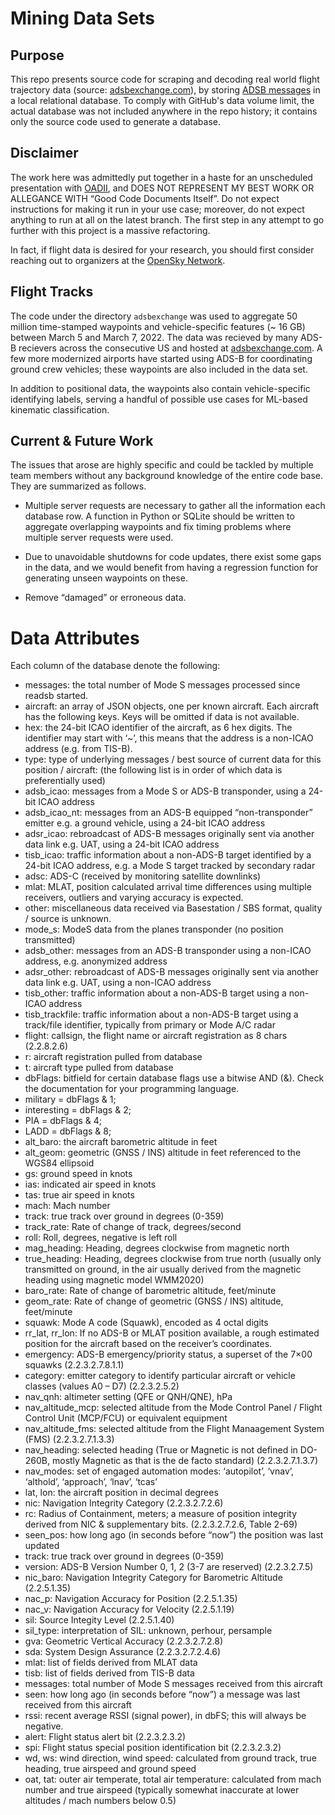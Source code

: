 # Mining Data Sets

## Purpose
This repo presents source code for scraping and decoding real world flight trajectory data (source: [adsbexchange.com](https://globe.adsbexchange.com)), by storing [ADSB messages](https://www.faa.gov/air_traffic/technology/adsb) in a local relational database. To comply with GitHub's data volume limit, the actual database was not included anywhere in the repo history; it contains only the source code used to generate a database. 

## Disclaimer
The work here was admittedly put together in a haste for an unscheduled presentation with [OADII](https://www.ou.edu/oadii), and DOES NOT REPRESENT MY BEST WORK OR ALLEGANCE WITH “Good Code Documents Itself”. Do not expect instructions for making it run in your use case; moreover, do not expect anything to run at all on the latest branch. The first step in any attempt to go further with this project is a massive refactoring. 

In fact, if flight data is desired for your research, you should first consider reaching out to organizers at the [OpenSky Network](https://opensky-network.org/). 


## Flight Tracks
The code under the directory `adsbexchange` was used to aggregate 50 million time-stamped waypoints and vehicle-specific features (~ 16 GB) between March 5 and March 7, 2022.
The data was recieved by many ADS-B recievers across the consecutive US and hosted at [adsbexchange.com](https://globe.adsbexchange.com).
A few more modernized airports have started using ADS-B for coordinating ground crew vehicles; these waypoints are also included in the data set.

In addition to positional data, the waypoints also contain vehicle-specific identifying labels, serving a handful of possible use cases for ML-based kinematic classification.

## Current & Future Work
The issues that arose are highly specific and could be tackled by multiple team members without any background knowledge of the entire code base. They are summarized as follows.

* Multiple server requests are necessary to gather all the information each database row. A function in Python or SQLite should be written to aggregate overlapping waypoints and fix timing problems where multiple server requests were used.

* Due to unavoidable shutdowns for code updates, there exist some gaps in the data, and we would benefit from having a regression function for generating unseen waypoints on these.

* Remove “damaged” or erroneous data.


# Data Attributes

Each column of the database denote the following:

* messages: the total number of Mode S messages processed since readsb started.
* aircraft: an array of JSON objects, one per known aircraft. Each aircraft has the following keys. Keys will be omitted if data is not available.
* hex: the 24-bit ICAO identifier of the aircraft, as 6 hex digits. The identifier may start with ‘~’, this means that the address is a non-ICAO address (e.g. from TIS-B).
* type: type of underlying messages / best source of current data for this position / aircraft: (the following list is in order of which data is preferentially used)
* adsb_icao: messages from a Mode S or ADS-B transponder, using a 24-bit ICAO address
* adsb_icao_nt: messages from an ADS-B equipped “non-transponder” emitter e.g. a ground vehicle, using a 24-bit ICAO address
* adsr_icao: rebroadcast of ADS-B messages originally sent via another data link e.g. UAT, using a 24-bit ICAO address
* tisb_icao: traffic information about a non-ADS-B target identified by a 24-bit ICAO address, e.g. a Mode S target tracked by secondary radar
* adsc: ADS-C (received by monitoring satellite downlinks)
* mlat: MLAT, position calculated arrival time differences using multiple receivers, outliers and varying accuracy is expected.
* other: miscellaneous data received via Basestation / SBS format, quality / source is unknown.
* mode_s: ModeS data from the planes transponder (no position transmitted)
* adsb_other: messages from an ADS-B transponder using a non-ICAO address, e.g. anonymized address
* adsr_other: rebroadcast of ADS-B messages originally sent via another data link e.g. UAT, using a non-ICAO address
* tisb_other: traffic information about a non-ADS-B target using a non-ICAO address
* tisb_trackfile: traffic information about a non-ADS-B target using a track/file identifier, typically from primary or Mode A/C radar
* flight: callsign, the flight name or aircraft registration as 8 chars (2.2.8.2.6)
* r: aircraft registration pulled from database
* t: aircraft type pulled from database
* dbFlags: bitfield for certain database flags use a bitwise AND (&). Check the documentation for your programming language.
* military = dbFlags & 1;
* interesting = dbFlags & 2;
* PIA = dbFlags & 4;
* LADD = dbFlags & 8;
* alt_baro: the aircraft barometric altitude in feet
* alt_geom: geometric (GNSS / INS) altitude in feet referenced to the WGS84 ellipsoid
* gs: ground speed in knots
* ias: indicated air speed in knots
* tas: true air speed in knots
* mach: Mach number
* track: true track over ground in degrees (0-359)
* track_rate: Rate of change of track, degrees/second
* roll: Roll, degrees, negative is left roll
* mag_heading: Heading, degrees clockwise from magnetic north
* true_heading: Heading, degrees clockwise from true north (usually only transmitted on ground, in the air usually derived from the magnetic heading using magnetic model WMM2020)
* baro_rate: Rate of change of barometric altitude, feet/minute
* geom_rate: Rate of change of geometric (GNSS / INS) altitude, feet/minute
* squawk: Mode A code (Squawk), encoded as 4 octal digits
* rr_lat, rr_lon: If no ADS-B or MLAT position available, a rough estimated position for the aircraft based on the receiver’s coordinates.
* emergency: ADS-B emergency/priority status, a superset of the 7×00 squawks (2.2.3.2.7.8.1.1)
* category: emitter category to identify particular aircraft or vehicle classes (values A0 – D7) (2.2.3.2.5.2)
* nav_qnh: altimeter setting (QFE or QNH/QNE), hPa
* nav_altitude_mcp: selected altitude from the Mode Control Panel / Flight Control Unit (MCP/FCU) or equivalent equipment
* nav_altitude_fms: selected altitude from the Flight Manaagement System (FMS) (2.2.3.2.7.1.3.3)
* nav_heading: selected heading (True or Magnetic is not defined in DO-260B, mostly Magnetic as that is the de facto standard) (2.2.3.2.7.1.3.7)
* nav_modes: set of engaged automation modes: ‘autopilot’, ‘vnav’, ‘althold’, ‘approach’, ‘lnav’, ‘tcas’
* lat, lon: the aircraft position in decimal degrees
* nic: Navigation Integrity Category (2.2.3.2.7.2.6)
* rc: Radius of Containment, meters; a measure of position integrity derived from NIC & supplementary bits. (2.2.3.2.7.2.6, Table 2-69)
* seen_pos: how long ago (in seconds before “now”) the position was last updated
* track: true track over ground in degrees (0-359)
* version: ADS-B Version Number 0, 1, 2 (3-7 are reserved) (2.2.3.2.7.5)
* nic_baro: Navigation Integrity Category for Barometric Altitude (2.2.5.1.35)
* nac_p: Navigation Accuracy for Position (2.2.5.1.35)
* nac_v: Navigation Accuracy for Velocity (2.2.5.1.19)
* sil: Source Integity Level (2.2.5.1.40)
* sil_type: interpretation of SIL: unknown, perhour, persample
* gva: Geometric Vertical Accuracy (2.2.3.2.7.2.8)
* sda: System Design Assurance (2.2.3.2.7.2.4.6)
* mlat: list of fields derived from MLAT data
* tisb: list of fields derived from TIS-B data
* messages: total number of Mode S messages received from this aircraft
* seen: how long ago (in seconds before “now”) a message was last received from this aircraft
* rssi: recent average RSSI (signal power), in dbFS; this will always be negative.
* alert: Flight status alert bit (2.2.3.2.3.2)
* spi: Flight status special position identification bit (2.2.3.2.3.2)
* wd, ws: wind direction, wind speed: calculated from ground track, true heading, true airspeed and ground speed
* oat, tat: outer air temperate, total air temperature: calculated from mach number and true airspeed (typically somewhat inaccurate at lower altitudes / mach numbers below 0.5)
